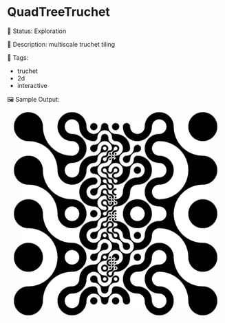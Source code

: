 # QuadTreeTruchet

🧪 Status: Exploration

📎 Description: multiscale truchet tiling 

🎨 Tags: 
- truchet
- 2d
- interactive

🖼️ Sample Output:  
<img src="mySketch1694299374525.webp" alt="QuadTreeTruchet Sample Output" width="800" />
